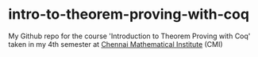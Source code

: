 # intro-to-theorem-proving-with-coq
My Github repo for the course 'Introduction to Theorem Proving with Coq' taken in my 4th semester at [Chennai Mathematical Institute](https://cmi.ac.in) (CMI)
